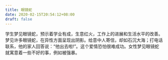 ```yaml
---
title: 眼镜蛇
date: 2020-02-15T20:54:12+08:00
draft: false
---
```


学生梦见眼镜蛇，预示着学业有成，生意红火，工作上的进展和生活水平的改善。梦见许多眼镜蛇，在异性方面呈现出阴影。给意中人寄信，却如石沉大海；打电话联系，他的家人回答说：“他出去啦!”。这个爱情恐怕很难成功。女性梦见眼镜蛇就寓意着一些不好的事，例如被强暴。